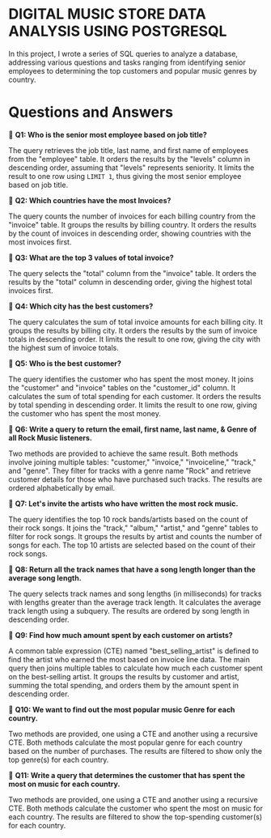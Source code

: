 # DIGITAL MUSIC STORE DATA ANALYSIS USING POSTGRESQL

In this project, I wrote a series of SQL queries to analyze a database, addressing various questions and tasks ranging from identifying senior employees to determining the top customers and popular music genres by country.

# Questions and Answers

🔎 **Q1: Who is the senior most employee based on job title?** 

The query retrieves the job title, last name, and first name of employees from the "employee" table. It orders the results by the "levels" column in descending order, assuming that "levels" represents seniority. It limits the result to one row using `LIMIT 1`, thus giving the most senior employee based on job title.

🔎 **Q2: Which countries have the most Invoices?**

The query counts the number of invoices for each billing country from the "invoice" table. It groups the results by billing country. It orders the results by the count of invoices in descending order, showing countries with the most invoices first.

🔎 **Q3: What are the top 3 values of total invoice?**

The query selects the "total" column from the "invoice" table. It orders the results by the "total" column in descending order, giving the highest total invoices first.

🔎 **Q4: Which city has the best customers?**

The query calculates the sum of total invoice amounts for each billing city. It groups the results by billing city. It orders the results by the sum of invoice totals in descending order. It limits the result to one row, giving the city with the highest sum of invoice totals.

🔎 **Q5: Who is the best customer?**

The query identifies the customer who has spent the most money. It joins the "customer" and "invoice" tables on the "customer_id" column. It calculates the sum of total spending for each customer. It orders the results by total spending in descending order. It limits the result to one row, giving the customer who has spent the most money.

🔎 **Q6: Write a query to return the email, first name, last name, & Genre of all Rock Music listeners.**

Two methods are provided to achieve the same result. Both methods involve joining multiple tables: "customer," "invoice," "invoiceline," "track," and "genre". They filter for tracks with a genre name "Rock" and retrieve customer details for those who have purchased such tracks. The results are ordered alphabetically by email.

🔎 **Q7: Let's invite the artists who have written the most rock music.**

The query identifies the top 10 rock bands/artists based on the count of their rock songs. It joins the "track," "album," "artist," and "genre" tables to filter for rock songs. It groups the results by artist and counts the number of songs for each. The top 10 artists are selected based on the count of their rock songs.

🔎 **Q8: Return all the track names that have a song length longer than the average song length.**

The query selects track names and song lengths (in milliseconds) for tracks with lengths greater than the average track length. It calculates the average track length using a subquery. The results are ordered by song length in descending order.

🔎 **Q9: Find how much amount spent by each customer on artists?**

A common table expression (CTE) named "best_selling_artist" is defined to find the artist who earned the most based on invoice line data. The main query then joins multiple tables to calculate how much each customer spent on the best-selling artist. It groups the results by customer and artist, summing the total spending, and orders them by the amount spent in descending order.

🔎 **Q10: We want to find out the most popular music Genre for each country.**

Two methods are provided, one using a CTE and another using a recursive CTE. Both methods calculate the most popular genre for each country based on the number of purchases. The results are filtered to show only the top genre(s) for each country.

🔎 **Q11: Write a query that determines the customer that has spent the most on music for each country.**

Two methods are provided, one using a CTE and another using a recursive CTE. Both methods calculate the customer who spent the most on music for each country. The results are filtered to show the top-spending customer(s) for each country.

